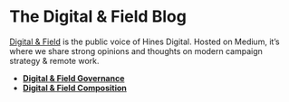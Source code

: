 # The Digital & Field Blog

[Digital & Field][link] is the public voice of Hines Digital. Hosted on Medium, it’s where we share strong opinions and thoughts on modern campaign strategy & remote work.

* **[Digital & Field Governance](digital-field-governance.md)**
* **[Digital & Field Composition](digital-field-composition.md)**

[link]: https://medium.com/digital-field